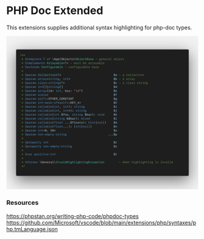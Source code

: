# PHP Doc Extended

This extensions supplies additional syntax highlighting for php-doc types.

![Example](./res/example.png)

### Resources
https://phpstan.org/writing-php-code/phpdoc-types
https://github.com/Microsoft/vscode/blob/main/extensions/php/syntaxes/php.tmLanguage.json
